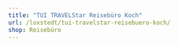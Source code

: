 ```yaml
---
title: "TUI TRAVELStar Reisebüro Koch"
url: /loxstedt/tui-travelstar-reisebuero-koch/
shop: Reisebüro
---
```

